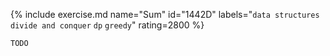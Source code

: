 {% include exercise.md name="Sum" id="1442D" labels="`data structures` `divide and conquer` `dp` `greedy`" rating=2800 %}

```
TODO
```
